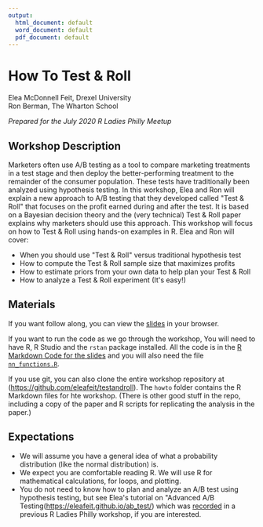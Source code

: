 ```yaml
---
output:
  html_document: default
  word_document: default
  pdf_document: default
---
```

# How To Test & Roll 

Elea McDonnell Feit, Drexel University  
Ron Berman, The Wharton School

*Prepared for the July 2020 R Ladies Philly Meetup*

## Workshop Description
Marketers often use A/B testing as a tool to compare marketing treatments in a test stage and then deploy the better-performing treatment to the remainder of the consumer population. These tests have traditionally been analyzed using hypothesis testing. In this workshop, Elea and Ron will explain a new approach to A/B testing that they developed called "Test & Roll" that focuses on the profit earned during and after the test. It is based on a Bayesian decision theory and the (very technical) Test & Roll paper explains why marketers should use this approach. This workshop will focus on how to Test & Roll using hands-on examples in R. Elea and Ron will cover:

- When you should use "Test & Roll" versus traditional hypothesis test
- How to compute the Test & Roll sample size that maximizes profits
- How to estimate priors from your own data to help plan your Test & Roll
- How to analyze a Test & Roll experiment (It's easy!)

## Materials
If you want follow along, you can view the [slides](https://eleafeit.github.io/testandroll/howto/How_To_Test_and_Roll.html#1) in your browser. 

If you want to run the code as we go through the workshop, You will need to have R, R Studio and the `rstan` package installed. All the code is in the [R Markdown Code for the slides](https://raw.githubusercontent.com/eleafeit/testandroll/master/howto/How_To_Test_and_Roll.Rmd) and you will also need the file [`nn_functions.R`](https://raw.githubusercontent.com/eleafeit/testandroll/master/nn_functions.R).

If you use git, you can also clone the entire workshop repository at (https://github.com/eleafeit/testandroll). The `howto` folder contains the R Markdown files for hte workshop. (There is other good stuff in the repo, including a copy of the paper and R scripts for replicating the analysis in the paper.) 

## Expectations
- We will assume you have a general idea of what a probability distribution (like the normal distribution) is. 
- We expect you are comfortable reading R. We will use R for mathematical calculations, for loops, and plotting. 
- You do not need to know how to plan and analyze an A/B test using hypothesis testing, but see Elea's tutorial on "Advanced A/B Testing(https://eleafeit.github.io/ab_test/) which was [recorded](https://www.youtube.com/watch?v=QXpYtM-Zlxg&t=4s) in a previous R Ladies Philly workshop, if you are interested.
